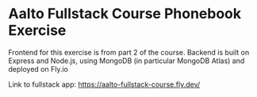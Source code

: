 # Aalto Fullstack Course Phonebook Exercise
Frontend for this exercise is from part 2 of the course. Backend is built on Express and Node.js, using MongoDB (in particular MongoDB Atlas) and deployed on Fly.io

Link to fullstack app: https://aalto-fullstack-course.fly.dev/
